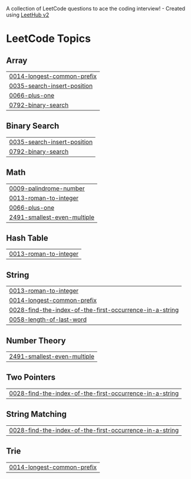 A collection of LeetCode questions to ace the coding interview! - Created using [LeetHub v2](https://github.com/arunbhardwaj/LeetHub-2.0)
<!---LeetCode Topics Start-->
# LeetCode Topics
## Array
|  |
| ------- |
| [0014-longest-common-prefix](https://github.com/thehishamali/LeetCode/tree/master/0014-longest-common-prefix) |
| [0035-search-insert-position](https://github.com/thehishamali/LeetCode/tree/master/0035-search-insert-position) |
| [0066-plus-one](https://github.com/thehishamali/LeetCode/tree/master/0066-plus-one) |
| [0792-binary-search](https://github.com/thehishamali/LeetCode/tree/master/0792-binary-search) |
## Binary Search
|  |
| ------- |
| [0035-search-insert-position](https://github.com/thehishamali/LeetCode/tree/master/0035-search-insert-position) |
| [0792-binary-search](https://github.com/thehishamali/LeetCode/tree/master/0792-binary-search) |
## Math
|  |
| ------- |
| [0009-palindrome-number](https://github.com/thehishamali/LeetCode/tree/master/0009-palindrome-number) |
| [0013-roman-to-integer](https://github.com/thehishamali/LeetCode/tree/master/0013-roman-to-integer) |
| [0066-plus-one](https://github.com/thehishamali/LeetCode/tree/master/0066-plus-one) |
| [2491-smallest-even-multiple](https://github.com/thehishamali/LeetCode/tree/master/2491-smallest-even-multiple) |
## Hash Table
|  |
| ------- |
| [0013-roman-to-integer](https://github.com/thehishamali/LeetCode/tree/master/0013-roman-to-integer) |
## String
|  |
| ------- |
| [0013-roman-to-integer](https://github.com/thehishamali/LeetCode/tree/master/0013-roman-to-integer) |
| [0014-longest-common-prefix](https://github.com/thehishamali/LeetCode/tree/master/0014-longest-common-prefix) |
| [0028-find-the-index-of-the-first-occurrence-in-a-string](https://github.com/thehishamali/LeetCode/tree/master/0028-find-the-index-of-the-first-occurrence-in-a-string) |
| [0058-length-of-last-word](https://github.com/thehishamali/LeetCode/tree/master/0058-length-of-last-word) |
## Number Theory
|  |
| ------- |
| [2491-smallest-even-multiple](https://github.com/thehishamali/LeetCode/tree/master/2491-smallest-even-multiple) |
## Two Pointers
|  |
| ------- |
| [0028-find-the-index-of-the-first-occurrence-in-a-string](https://github.com/thehishamali/LeetCode/tree/master/0028-find-the-index-of-the-first-occurrence-in-a-string) |
## String Matching
|  |
| ------- |
| [0028-find-the-index-of-the-first-occurrence-in-a-string](https://github.com/thehishamali/LeetCode/tree/master/0028-find-the-index-of-the-first-occurrence-in-a-string) |
## Trie
|  |
| ------- |
| [0014-longest-common-prefix](https://github.com/thehishamali/LeetCode/tree/master/0014-longest-common-prefix) |
<!---LeetCode Topics End-->